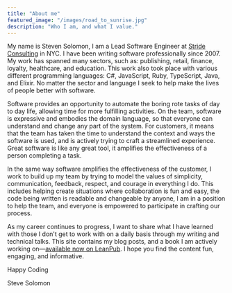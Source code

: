 ```yaml
---
title: "About me"
featured_image: "/images/road_to_sunrise.jpg"
description: "Who I am, and what I value."
---
```


My name is Steven Solomon, I am a Lead Software Engineer at [Stride Consulting](https://www.stridenyc.com/) in NYC. I have been writing software professionally since 2007. My work has spanned many sectors, such as: publishing, retail, finance, loyalty, healthcare, and education. This work also took place with various different programming languages: C#, JavaScript, Ruby, TypeScript, Java, and Elixir. No matter the sector and language I seek to help make the lives of people better with software. 

Software provides an opportunity to automate the boring rote tasks of day to day life, allowing time for more fulfilling activities. On the team, software is expressive and embodies the domain language, so that everyone can understand and change any part of the system. For customers, it means that the team has taken the time to understand the context and ways the software is used, and is actively trying to craft a streamlined experience. Great software is like any great tool, it amplifies the effectiveness of a person completing a task.

In the same way software amplifies the effectiveness of the customer, I work to build up my team by trying to model the values of simplicity, communication, feedback, respect, and courage in everything I do. This includes helping create situations where collaboration is fun and easy, the code being written is readable and changeable by anyone, I am in a position to help the team, and everyone is empowered to participate in crafting our process. 

As my career continues to progress, I want to share what I have learned with those I don't get to work with on a daily basis through my writing and technical talks. This site contains my blog posts, and a book I am actively working on—[available now on LeanPub](https://leanpub.com/agilesoftware). I hope you find the content fun, engaging, and informative. 

Happy Coding

Steve Solomon
